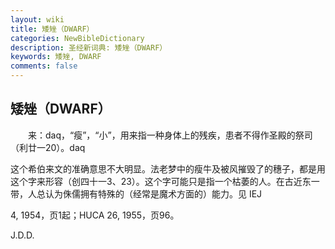 ```yaml
---
layout: wiki
title: 矮矬（DWARF）
categories: NewBibleDictionary
description: 圣经新词典: 矮矬（DWARF）
keywords: 矮矬, DWARF
comments: false
---
```


## 矮矬（DWARF）

　　来：daq，“瘦”，“小”，用来指一种身体上的残疾，患者不得作圣殿的祭司（利廿一20）。daq

这个希伯来文的准确意思不大明显。法老梦中的瘦牛及被风摧毁了的穗子，都是用这个字来形容（创四十一3、23）。这个字可能只是指一个枯萎的人。在古近东一带，人总认为侏儒拥有特殊的（经常是魔术方面的）能力。见 IEJ

4, 1954，页1起；HUCA 26, 1955，页96。

J.D.D.








